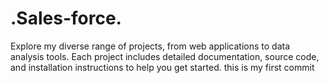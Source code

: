 # .Sales-force.
Explore my diverse range of projects, from web applications to data analysis tools. Each project includes detailed documentation, source code, and installation instructions to help you get started.
this is my first commit
